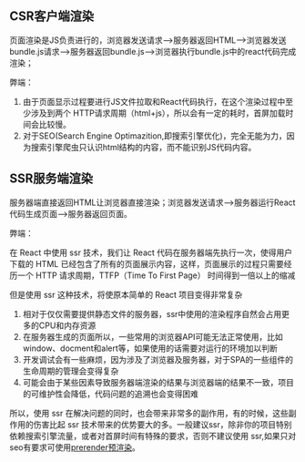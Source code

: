 
## CSR客户端渲染

页面渲染是JS负责进行的，浏览器发送请求–>服务器返回HTML–>浏览器发送bundle.js请求–>服务器返回bundle.js–>浏览器执行bundle.js中的react代码完成渲染；

弊端：
1. 由于页面显示过程要进行JS文件拉取和React代码执行，在这个渲染过程中至少涉及到两个 HTTP请求周期（html+js），所以会有一定的耗时，首屏加载时间会比较慢。
2. 对于SEO(Search Engine Optimazition,即搜索引擎优化)，完全无能为力，因为搜索引擎爬虫只认识html结构的内容，而不能识别JS代码内容。

## SSR服务端渲染

服务器端直接返回HTML让浏览器直接渲染；浏览器发送请求–>服务器运行React代码生成页面–>服务器返回页面。

弊端：


在 React 中使用 ssr 技术，我们让 React 代码在服务器端先执行一次，使得用户下载的 HTML 已经包含了所有的页面展示内容，这样，页面展示的过程只需要经历一个 HTTP 请求周期，TTFP（Time To First Page） 时间得到一倍以上的缩减

但是使用 ssr 这种技术，将使原本简单的 React 项目变得非常复杂
1. 相对于仅仅需要提供静态文件的服务器，ssr中使用的渲染程序自然会占用更多的CPU和内存资源
2. 在服务器生成的页面所以，一些常用的浏览器API可能无法正常使用，比如window、docment和alert等，如果使用的话需要对运行的环境加以判断
3. 开发调试会有一些麻烦，因为涉及了浏览器及服务器，对于SPA的一些组件的生命周期的管理会变得复杂
4. 可能会由于某些因素导致服务器端渲染的结果与浏览器端的结果不一致，项目的可维护性会降低，代码问题的追溯也会变得困难

所以，使用 ssr 在解决问题的同时，也会带来非常多的副作用，有的时候，这些副作用的伤害比起 ssr 技术带来的优势要大的多。一般建议ssr，除非你的项目特别依赖搜索引擎流量，或者对首屏时间有特殊的要求，否则不建议使用 ssr,如果只对seo有要求可使用[prerender预渲染](https://github.com/prerender/prerender)。


